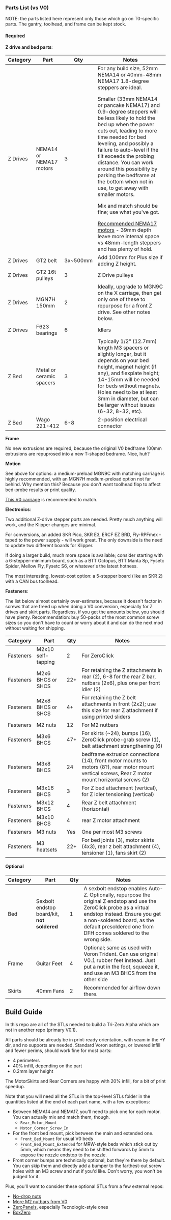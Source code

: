 
### Parts List (vs V0)

NOTE: the parts listed here represent only those which go on T0-specific parts.  The gantry, toolhead, and frame can be kept stock.

#### Required

**Z drive and bed  parts**:

| Category | Part | Qty | Notes |
| - | - | - | - |
| Z Drives | NEMA14 or NEMA17 motors | 3 | For any build size, 52mm NEMA14 or 40mm-48mm NEMA17 1.8-degree steppers are ideal.<p></p> Smaller (33mm NEMA14 or pancake NEMA17) and 0.9-degree steppers will be less likely to hold the bed up when the power cuts out, leading to more time needed for bed leveling, and possibly a failure to auto-level if the tilt exceeds the probing distance.  You can work around this possibility by parking the bedframe at the bottom when not in use, to get away with smaller motors.  <p></p>Mix and match should be fine; use what you've got. <p></p>  [Recommended NEMA17 motors](https://www.amazon.com/STEPPERONLINE-Stepper-63-74oz-Connector-Extruder/dp/B07LCK19D5/) - 39mm depth leave more internal space vs 48mm-length steppers and has plenty of hold.
| Z Drives | GT2 belt | 3x~500mm | Add 100mm for Plus size if adding Z height.
| Z Drives | GT2 16t pulleys | 3 | Z Drive pulleys
| Z Drives | MGN7H 150mm | 2 | Ideally, upgrade to MGN9C on the X carriage, then get only one of these to repurpose for a front Z drive.  See other notes below.
| Z Drives | F623 bearings | 6 | Idlers |
| Z Bed | Metal or ceramic spacers | 3 | Typically 1/2" (12.7mm) length M3 spacers or slightly longer, but it depends on your bed height, magnet height (if any), and flexplate height; 14-15mm will be needed for beds without magnets.  Holes need to be at least 3mm in diameter, but can be larger without issues (6-32, 8-32, etc). |
| Z Bed | Wago 221-412 | 6-8 | 2-position electrical connector

**Frame**

No new extrusions are required, because the original V0 bedframe 100mm extrusions are repuprosed into a new T-shaped bedrame.  Nice, huh?

**Motion**

See above for options: a medium-preload MGN9C with matching carriage is highly recommended, with an MGN7H medium-preload option not far behind.  Why mention this?  Because you don't want toolhead flop to affect bed-probe results or print quality.  

[This V0 carriage](https://github.com/zruncho3d/DuelingZero/blob/ad7e37e47472bcb8754b21062f009c90d896aad2/STLs/Low_Side_X_Carriage_x1.stl) is recommended to match.  

**Electronics**:

Two additional Z-drive stepper ports are needed.  Pretty much anything will work, and the Klipper changes are minimal.

For conversions, an added SKR Pico, SKR E3, ERCF EZ BRD, Fly-RPFmex - taped to the power supply - will work great.  The only downside is the need to update two different boards for Klipper.

If doing a larger build, much more space is available; consider starting with a 6-stepper-minimum board, such as a BTT Octopus, BTT Manta 8p, Fysetc Spider, Mellow Fly, Fysetc S6, or whatever's the latest hotness.  

The most interesting, lowest-cost option: a 5-stepper board (like an SKR 2) with a CAN bus toolhead.

**Fasteners**:

The list below almost certainly over-estimates, because it doesn't factor in screws that are freed up when doing a V0 conversion, especially for Z drives and skirt parts.  Regardless, if you get the amounts below, you should have plenty.  Recommendation: buy 50-packs of the most common screw sizes so you don't have to count or worry about it and can do the next mod without waiting for shipping.

| Category | Part | Qty | Notes |
| - | - | - | - |
| Fasteners | M2x10 self-tapping | 2 | For ZeroClick |
| Fasteners | M2x6 BHCS or SHCS | 22+ | For retaining the Z attachments in rear (2), 6-8 for the rear Z bar, nutbars (2x6), plus one per front idler (2) |
| Fasteners | M2x8 BHCS or SHCS | 4+ | For retaining the Z belt attachments in front (2x2); use this size for rear Z attachment if using printed sliders |
| Fasteners | M2 nuts | 12 | For M2 nutbars
| Fasteners | M3x6 BHCS | 47+ | For skirts (~24), bumps (16), ZeroClick probe-grab screw (1), belt attachment strengthening (6)
| Fasteners | M3x8 BHCS | 24 | bedframe extrusion connections (14), front motor mounts to motors (8?), rear motor mount vertical screws, Rear Z motor mount horizontal screws (2)
| Fasteners | M3x16 BHCS | 3 | For Z bed attachment (vertical), for Z idler tensioning (vertical)
| Fasteners | M3x12 BHCS | 4 | Rear Z belt attachment (horizontal)
| Fasteners | M3x10 BHCS | 4 | rear Z motor attachment
| Fasteners | M3 nuts | Yes | One per most M3 screws
| Fasteners | M3 heatsets | 22+ | For bed joints (3), motor skirts (4x3), rear z belt attachment (4), tensioner (1), fans skirt (2)


#### Optional
| Category | Part | Qty | Notes |
| - | - | - | - |
| Bed | Sexbolt endstop board/kit, **not soldered** | 1 | A sexbolt endstop enables Auto-Z. Optionally, repurpose the original Z endstop and use the ZeroClick probe as a virtual endstop instead. Ensure you get a non-soldered board, as the default presoldered one from DFH comes soldered to the wrong side. |
| Frame | Guitar Feet | 4 | Optional; same as used with Voron Trident.  Can use original V0.1 rubber feet instead.  Just put a nut in the foot, squeeze it, and use an M3 BHCS from the other side
| Skirts | 40mm Fans | 2 | Recommended for airflow down there.

## Build Guide

In this repo are all of the STLs needed to build a Tri-Zero Alpha which are not in another repo (primary V0.1).

All parts should be already be in print-ready orientation, with seam in the +Y dir, and no supports are needed.  Standard Voron settings, or lowered infill and fewer perims, should work fine for most parts:
- 4 perimeters
- 40% infill, depending on the part
- 0.2mm layer height

The MotorSkirts and Rear Corners are happy with 20% infill, for a bit of print speedup.

Note that you will need all the STLs in the top-level STLs folder in the quantities listed at the end of each part name, with a few exceptions:
* Between NEMA14 and NEMA17, you'll need to pick one for each motor.  You can actually mix and match them, though.
  * `Rear_Motor_Mount`
  * `Motor_Corner_Screw_In`
* For the front bed mount, pick between the main and extended one.
  * `Front_Bed_Mount` for usual V0 beds
  * `Front_Bed_Mount_Extended` for MRW-style beds which stick out by 5mm, which means they need to be shifted forwards by 5mm to expose the nozzle endstop to the nozzle.
* Front corner bumps are technically optional, but they're there by default.  You can skip them and directly add a bumper to the farthest-out screw holes with an M3 screw and nut if you'd like.  Don't worry, you won't be judged for it.

Plus, you'll want to consider these optional STLs from a few external repos:
- [No-drop nuts](https://github.com/zruncho3d/f-zero/tree/main/STLs/NoDropNuts)
- [More M2 nutbars from V0](https://github.com/VoronDesign/Voron-0/blob/Voron0.1/STLs/M2_Nut_Adapter_Rotated_x5.stl)
- [ZeroPanels](https://github.com/zruncho3d/ZeroPanels), especially Tecnologic-style ones
- [BoxZero](https://github.com/zruncho3d/BoxZero)
